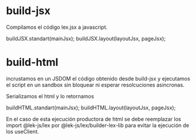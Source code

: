 # build-jsx

Compilamos el código lex.jsx a javascript.

buildJSX.standart(mainJsx);
buildJSX.layout(layoutJsx, pageJsx);

# build-html

incrustamos en un JSDOM el código obtenido desde build-jsx y ejecutamos el script en un sandbox sin bloquear ni esperar resolcuciones asincronas.

Serializamos el html y lo retornamos

buildHTML.standart(mainJsx);
buildHTML.layout(layoutJsx, pageJsx);

En el caso de esta ejecución productora de html se debe reemplazar los import @lek-js/lex por @lek-js/lex/builder-lex-lib para evitar la ejecución de los useClient.